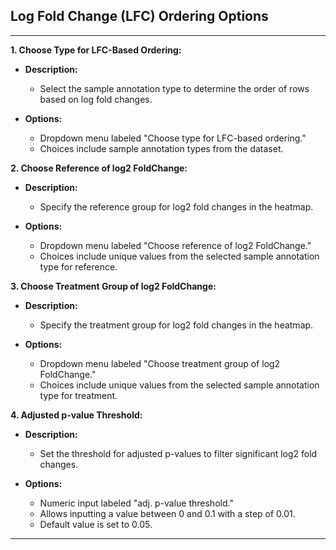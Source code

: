 ## Log Fold Change (LFC) Ordering Options

***
**1. Choose Type for LFC-Based Ordering:**

- **Description:**
  - Select the sample annotation type to determine the order of rows based on log fold changes.

- **Options:**
  - Dropdown menu labeled "Choose type for LFC-based ordering."
  - Choices include sample annotation types from the dataset.

**2. Choose Reference of log2 FoldChange:**

- **Description:**
  - Specify the reference group for log2 fold changes in the heatmap.

- **Options:**
  - Dropdown menu labeled "Choose reference of log2 FoldChange."
  - Choices include unique values from the selected sample annotation type for reference.

**3. Choose Treatment Group of log2 FoldChange:**

- **Description:**
  - Specify the treatment group for log2 fold changes in the heatmap.

- **Options:**
  - Dropdown menu labeled "Choose treatment group of log2 FoldChange."
  - Choices include unique values from the selected sample annotation type for treatment.

**4. Adjusted p-value Threshold:**

- **Description:**
  - Set the threshold for adjusted p-values to filter significant log2 fold changes.

- **Options:**
  - Numeric input labeled "adj. p-value threshold."
  - Allows inputting a value between 0 and 0.1 with a step of 0.01.
  - Default value is set to 0.05.

***

